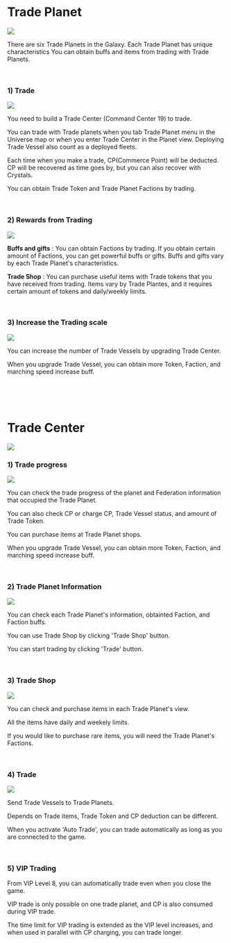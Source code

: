 # Trade Planet

![](http://d3bbxo4nelobc3.cloudfront.net/html/img/help/1200_00_tradeplanet.jpg)

There are six Trade Planets in the Galaxy.
Each Trade Planet has unique characteristics
You can obtain buffs and items from trading with Trade Planets.

<br>

### 1) Trade

![](http://d3bbxo4nelobc3.cloudfront.net/html/img/help/1200_01_trade.jpg)

You need to build a Trade Center (Command Center 19) to trade.

You can trade with Trade planets when you tab Trade Planet menu in the Universe map or when you enter Trade Center in the Planet view.
Deploying Trade Vessel also count as a deployed fleets.

Each time when you make a trade, CP(Commerce Point) will be deducted. CP will be recovered as time goes by, but you can also recover with Crystals.

You can obtain Trade Token and Trade Planet Factions by trading. 

<br>

### 2) Rewards from Trading

![](http://d3bbxo4nelobc3.cloudfront.net/html/img/help/1200_02_reward.jpg)

**Buffs and gifts** : You can obtain Factions by trading. If you obtain certain amount of Factions, you can get powerful buffs or gifts. Buffs and gifts vary by each Trade Planet's characteristics. 

**Trade Shop** : You can purchase useful items with Trade tokens that you have received from trading. Items vary by Trade Plantes, and it requires certain amount of tokens and daily/weekly limits. 

<br>

### 3) Increase the Trading scale

![](http://d3bbxo4nelobc3.cloudfront.net/html/img/help/1200_03_tradeship.jpg)

You can increase the number of Trade Vessels by upgrading Trade Center. 

When you upgrade Trade Vessel, you can obtain more Token, Faction, and marching speed increase buff.

<br>
<br>
<br>


# Trade Center

![](http://d3bbxo4nelobc3.cloudfront.net/html/img/help/1200_04_tradecenter.jpg)
<br>

### 1) Trade progress

![](http://d3bbxo4nelobc3.cloudfront.net/html/img/help/1200_05_tradestatus.jpg)

You can check the trade progress of the planet and Federation information that occupied the Trade Planet.

You can also check CP or charge CP, Trade Vessel status, and amount of Trade Token. 

You can purchase items at Trade Planet shops.

When you upgrade Trade Vessel, you can obtain more Token, Faction, and marching speed increase buff.

<br>

### 2) Trade Planet Information

![](http://d3bbxo4nelobc3.cloudfront.net/html/img/help/1200_06_planetinfo.jpg)

You can check each Trade Planet's information, obtainted Faction, and Faction buffs.

You can use Trade Shop by clicking 'Trade Shop' button. 

You can start trading by clicking 'Trade' button. 

<br>

### 3) Trade Shop

![](http://d3bbxo4nelobc3.cloudfront.net/html/img/help/1200_07_tradeshop.jpg)

You can check and purchase items in each Trade Planet's view. 

All the items have daily and weekely limits.

If you would like to purchase rare items, you will need the Trade Planet's Factions.

<br>

### 4) Trade

![](http://d3bbxo4nelobc3.cloudfront.net/html/img/help/1200_08_sendtrade.jpg)

Send Trade Vessels to Trade Planets.

Depends on Trade items, Trade Token and CP deduction can be different. 

When you activate 'Auto Trade', you can trade automatically as long as you are connected to the game.

<br>

### 5) VIP Trading

From VIP Level 8, you can automatically trade even when you close the game.

VIP trade is only possible on one trade planet, and CP is also consumed during VIP trade.

The time limit for VIP trading is extended as the VIP level increases, and when used in parallel with CP charging, you can trade longer.

<br>